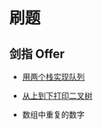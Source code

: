 # 刷题

## 剑指 Offer

- [用两个栈实现队列](https://blog.csdn.net/qq_44162474/article/details/109145797)

- [从上到下打印二叉树](https://blog.csdn.net/qq_44162474/article/details/109025389)

- 数组中重复的数字